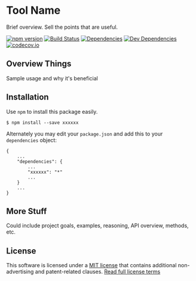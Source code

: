 Tool Name
=========

Brief overview.  Sell the points that are useful.

[![npm version][npm-badge]][npm-link]
[![Build Status][travis-badge]][travis-link]
[![Dependencies][dependencies-badge]][dependencies-link]
[![Dev Dependencies][devdependencies-badge]][devdependencies-link]
[![codecov.io][codecov-badge]][codecov-link]


Overview Things
---------------

Sample usage and why it's beneficial


Installation
------------

Use `npm` to install this package easily.

    $ npm install --save xxxxxx

Alternately you may edit your `package.json` and add this to your `dependencies` object:

    {
        ...
        "dependencies": {
            ...
            "xxxxxx": "*"
            ...
        }
        ...
    }


More Stuff
----------

Could include project goals, examples, reasoning, API overview, methods, etc.


License
-------

This software is licensed under a [MIT license][LICENSE] that contains additional non-advertising and patent-related clauses.  [Read full license terms][LICENSE]


[codecov-badge]: https://img.shields.io/codecov/c/github/tests-always-included/xxxxxx/master.svg
[codecov-link]: https://codecov.io/github/tests-always-included/xxxxxx?branch=master
[dependencies-badge]: https://img.shields.io/david/tests-always-included/xxxxxx.svg
[dependencies-link]: https://david-dm.org/tests-always-included/xxxxxx
[devdependencies-badge]: https://img.shields.io/david/dev/tests-always-included/xxxxxx.svg
[devdependencies-link]: https://david-dm.org/tests-always-included/xxxxxx#info=devDependencies
[LICENSE]: LICENSE.md
[npm-badge]: https://img.shields.io/npm/v/xxxxxx.svg
[npm-link]: https://npmjs.org/package/xxxxxx
[travis-badge]: https://img.shields.io/travis/tests-always-included/xxxxxx/master.svg
[travis-link]: http://travis-ci.org/tests-always-included/xxxxxx
